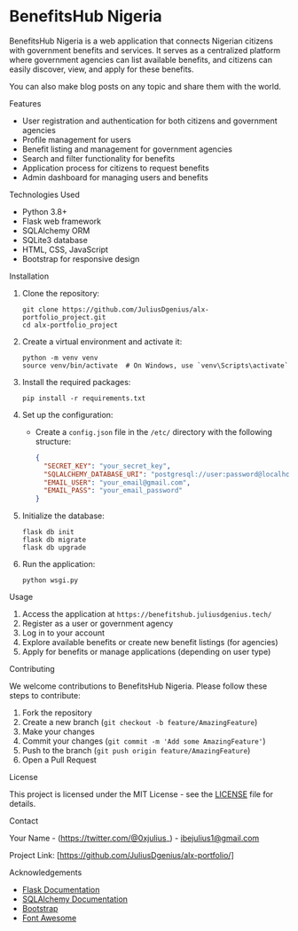 # BenefitsHub Nigeria

BenefitsHub Nigeria is a web application that connects Nigerian citizens with government benefits and services. It serves as a centralized platform where government agencies can list available benefits, and citizens can easily discover, view, and apply for these benefits.

You can also make blog posts on any topic and share them with the world.


Features

- User registration and authentication for both citizens and government agencies
- Profile management for users
- Benefit listing and management for government agencies
- Search and filter functionality for benefits
- Application process for citizens to request benefits
- Admin dashboard for managing users and benefits

Technologies Used

- Python 3.8+
- Flask web framework
- SQLAlchemy ORM
- SQLite3 database
- HTML, CSS, JavaScript
- Bootstrap for responsive design

Installation

1. Clone the repository:
   ```
   git clone https://github.com/JuliusDgenius/alx-portfolio_project.git
   cd alx-portfolio_project
   ```

2. Create a virtual environment and activate it:
   ```
   python -m venv venv
   source venv/bin/activate  # On Windows, use `venv\Scripts\activate`
   ```

3. Install the required packages:
   ```
   pip install -r requirements.txt
   ```

4. Set up the configuration:
   - Create a `config.json` file in the `/etc/` directory with the following structure:
     ```json
     {
       "SECRET_KEY": "your_secret_key",
       "SQLALCHEMY_DATABASE_URI": "postgresql://user:password@localhost/benefitshub",
       "EMAIL_USER": "your_email@gmail.com",
       "EMAIL_PASS": "your_email_password"
     }
     ```

5. Initialize the database:
   ```
   flask db init
   flask db migrate
   flask db upgrade
   ```

6. Run the application:
   ```
   python wsgi.py
   ```

Usage

1. Access the application at `https://benefitshub.juliusdgenius.tech/`
2. Register as a user or government agency
3. Log in to your account
4. Explore available benefits or create new benefit listings (for agencies)
5. Apply for benefits or manage applications (depending on user type)

Contributing

We welcome contributions to BenefitsHub Nigeria. Please follow these steps to contribute:

1. Fork the repository
2. Create a new branch (`git checkout -b feature/AmazingFeature`)
3. Make your changes
4. Commit your changes (`git commit -m 'Add some AmazingFeature'`)
5. Push to the branch (`git push origin feature/AmazingFeature`)
6. Open a Pull Request

License

This project is licensed under the MIT License - see the [LICENSE](LICENSE) file for details.

Contact

Your Name - (https://twitter.com/@0xjulius_) - ibejulius1@gmail.com

Project Link: [https://github.com/JuliusDgenius/alx-portfolio/]

Acknowledgements

- [Flask Documentation](https://flask.palletsprojects.com/)
- [SQLAlchemy Documentation](https://docs.sqlalchemy.org/)
- [Bootstrap](https://getbootstrap.com/)
- [Font Awesome](https://fontawesome.com/)
